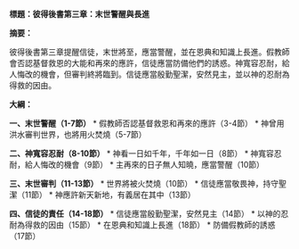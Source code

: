 **標題：彼得後書第三章：末世警醒與長進**

**摘要：**

彼得後書第三章提醒信徒，末世將至，應當警醒，並在恩典和知識上長進。假教師會否認基督救恩的大能和再來的應許，信徒應當防備他們的誘惑。神寬容忍耐，給人悔改的機會，但審判終將臨到。信徒應當殷勤聖潔，安然見主，並以神的忍耐為得救的因由。

**大綱：**

**一、末世警醒（1-7節）**
    * 假教師否認基督救恩和再來的應許（3-4節）
    * 神曾用洪水審判世界，也將用火焚燒（5-7節）

**二、神寬容忍耐（8-10節）**
    * 神看一日如千年，千年如一日（8節）
    * 神寬容忍耐，給人悔改的機會（9節）
    * 主再來的日子無人知曉，應當警醒（10節）

**三、末世審判（11-13節）**
    * 世界將被火焚燒（10節）
    * 信徒應當敬畏神，持守聖潔（11節）
    * 神應許新天新地，有義居在其中（13節）

**四、信徒的責任（14-18節）**
    * 信徒應當殷勤聖潔，安然見主（14節）
    * 以神的忍耐為得救的因由（15節）
    * 在恩典和知識上長進（18節）
    * 防備假教師的誘惑（17節）